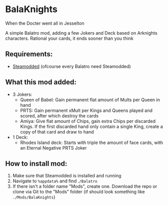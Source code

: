 # BalaKnights

When the Docter went all in Jesselton

A simple Balatro mod, adding a few Jokers and Deck based on Arknights characters. Rational your cards, it ends sooner than you think

## Requirements:
- [Steamodded](https://github.com/Steamodded/smods) (ofcourse every Balatro need Steamodded)

## What this mod added:
- 3 Jokers:
  + Queen of Babel: Gain permanent flat amount of Mults per Queen in hand
  + PRTS: Gain permanent xMult per Kings and Queens played and scored, after which destroy the cards
  + Amiya: Give flat amount of Chips, gain extra Chips per discarded Kings. If the first discarded hand only contain a single King, create a copy of that card and draw to hand
- 1 Deck:
  + Rhodes Island deck: Starts with triple the amount of face cards, with an Eternal Negative PRTS Joker

## How to install mod:
1. Make sure that Steamodded is installed and running
2. Navigate to `%appdata%` and find .`/Balatro `
3. If there isn't a folder name "Mods", create one. Download the repo or clone via Git to the "Mods" folder (if should look something like `./Mods/BalaKnights`)
